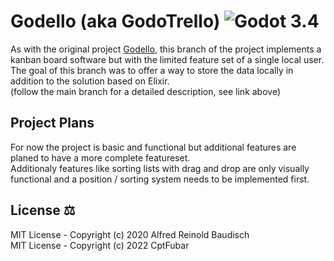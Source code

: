 # Godello (aka GodoTrello) ![Godot 3.4](https://img.shields.io/badge/Godot-v3.4-blue) 

As with the original project [Godello](https://github.com/alfredbaudisch/Godello), this branch of the 
project implements a kanban board software but with the limited feature set of a single local user.
The goal of this branch was to offer a way to store the data locally in addition to the solution based on Elixir.\
(follow the main branch for a detailed description, see link above)

## Project Plans

For now the project is basic and functional but additional features are planed to have a more complete featureset.\
Additionaly features like sorting lists with drag and drop are only visually functional and a position / sorting system
needs to be implemented first.


## License ⚖️

MIT License - Copyright (c) 2020 Alfred Reinold Baudisch\
MIT License - Copyright (c) 2022 CptFubar
